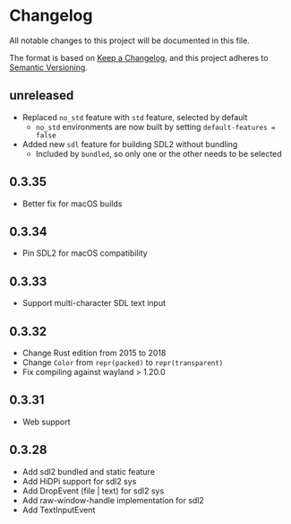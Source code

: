# Changelog
All notable changes to this project will be documented in this file.

The format is based on [Keep a Changelog](https://keepachangelog.com/en/1.0.0/),
and this project adheres to [Semantic Versioning](https://semver.org/spec/v2.0.0.html).

## unreleased

* Replaced `no_std` feature with `std` feature, selected by default
    * `no_std` environments are now built by setting `default-features = false`
* Added new `sdl` feature for building SDL2 without bundling
    * Included by `bundled`, so only one or the other needs to be selected

## 0.3.35

* Better fix for macOS builds

## 0.3.34

* Pin SDL2 for macOS compatibility

## 0.3.33

* Support multi-character SDL text input

## 0.3.32

* Change Rust edition from 2015 to 2018
* Change `Color` from `repr(packed)` to `repr(transparent)`
* Fix compiling against wayland > 1.20.0

## 0.3.31

* Web support

## 0.3.28

* Add sdl2 bundled and static feature
* Add HiDPi support for sdl2 sys
* Add DropEvent (file | text) for sdl2 sys
* Add raw-window-handle implementation for sdl2
* Add TextInputEvent
